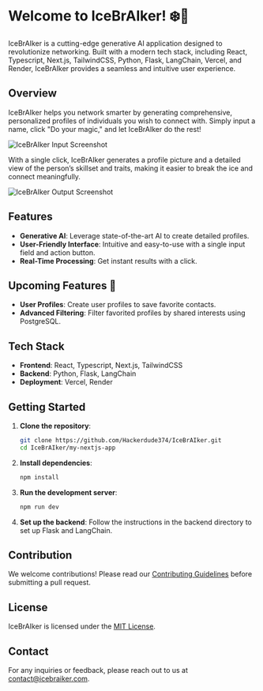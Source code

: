 # Welcome to IceBrAIker! ❄️🤖

IceBrAIker is a cutting-edge generative AI application designed to revolutionize networking. Built with a modern tech stack, including React, Typescript, Next.js, TailwindCSS, Python, Flask, LangChain, Vercel, and Render, IceBrAIker provides a seamless and intuitive user experience.

## Overview

IceBrAIker helps you network smarter by generating comprehensive, personalized profiles of individuals you wish to connect with. Simply input a name, click "Do your magic," and let IceBrAIker do the rest!

![IceBrAIker Input Screenshot](https://github.com/user-attachments/assets/029e5b06-a929-43d1-9b99-bfc9a58d751d)

With a single click, IceBrAIker generates a profile picture and a detailed view of the person’s skillset and traits, making it easier to break the ice and connect meaningfully.

![IceBrAIker Output Screenshot](https://github.com/user-attachments/assets/12a342c7-f738-48a7-9544-8905083deeb8)

## Features

- **Generative AI**: Leverage state-of-the-art AI to create detailed profiles.
- **User-Friendly Interface**: Intuitive and easy-to-use with a single input field and action button.
- **Real-Time Processing**: Get instant results with a click.

## Upcoming Features 🚀

- **User Profiles**: Create user profiles to save favorite contacts.
- **Advanced Filtering**: Filter favorited profiles by shared interests using PostgreSQL.

## Tech Stack

- **Frontend**: React, Typescript, Next.js, TailwindCSS
- **Backend**: Python, Flask, LangChain
- **Deployment**: Vercel, Render

## Getting Started

1. **Clone the repository**:
    ```bash
    git clone https://github.com/Hackerdude374/IceBrAIker.git
    cd IceBrAIker/my-nextjs-app
    ```

2. **Install dependencies**:
    ```bash
    npm install
    ```

3. **Run the development server**:
    ```bash
    npm run dev
    ```

4. **Set up the backend**:
    Follow the instructions in the backend directory to set up Flask and LangChain.

## Contribution

We welcome contributions! Please read our [Contributing Guidelines](CONTRIBUTING.md) before submitting a pull request.

## License

IceBrAIker is licensed under the [MIT License](LICENSE).

## Contact

For any inquiries or feedback, please reach out to us at [contact@icebraiker.com](mailto:contact@icebraiker.com).
